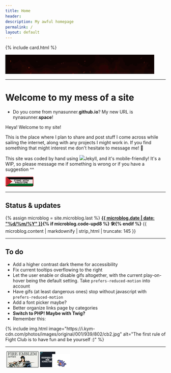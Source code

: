 ```yaml
---
title: Home
header:
description: My awful homepage
permalink: /
layout: default
---
```


{% include card.html %}

<div class="center" style="margin-bottom:1em;"><img src="/assets/img/yourmom.gif" alt="your mom sexy i sexed her epic robux" class="freezeframe"></div>

***

# Welcome to my mess of a site

- Do you come from nynasunner.**github.io**? My new URL is nynasunner.**space**!

Heya! Welcome to my site!

This is the place where I plan to share and post stuff I come across while sailing the internet, along with any projects I might work in. If you find something that might interest me don't hesitate to message me! 💜

This site was coded by hand using <img class="svg" src="https://cdn.simpleicons.org/jekyll/black"/>Jekyll, and it's mobile-friendly! It's a WIP, so please message me if something is wrong or if you have a suggestion ^^

<a href="https://hillhouse.neocities.org/journal/notes/palestine"><img src="/assets/img/standwith.png" alt="88x31 button with the flag of Palestine and the text 'Stand with Palestine'" title="Free Palestine!"></a>

***
## Status & updates

<div class="flex-wrapper">
  <div id="statuscafe" class="yellow-wrapper"><div id="statuscafe-username"></div><div id="statuscafe-content"></div></div><script src="https://status.cafe/current-status.js?name=nynasunner" defer></script>

  <div class="yellow-wrapper">
{% assign microblog = site.microblog.last %}
    <b><a href="/microblog/">{{ microblog.date | date: "%d/%m/%Y" }}</a>{% if microblog.code-upd8 %} 🛠{% endif %}</b>
{{ microblog.content | markdownify | strip_html | truncate: 145 }} <!-- truncatewords: 25 -->
  </div>
</div>

***
## To do

- Add a higher contrast dark theme for accessibility
- Fix current tooltips overflowing to the right
- Let the user enable or disable gifs altogether, with the current play-on-hover being the default setting. Take `prefers-reduced-motion` into account
- Have gifs (at least dangerous ones) stop without javascript with `prefers-reduced-motion`
- Add a font picker maybe?
- Better organize links page by categories
- **Switch to PHP! Maybe with Twig?**
- Remember this:

<div class="center">
{% include img.html image="https://i.kym-cdn.com/photos/images/original/001/939/802/cb2.jpg" alt="The first rule of Fight Club is to have fun and be yourself :)" %}
</div>

***

<div class="center">
  <div id="bisexualism" style="display: inline-flex">
    <script type="text/javascript" src="https://emeowly.github.io/bi/onionring-variables.js" defer></script>
    <script type="text/javascript" src="https://emeowly.github.io/bi/onionring-img-widget.js" defer></script>
  </div>
  <a href="https://fire.norvrandt.org/fan" target="_blank" alt="Fire Emblem Fanlisting" title="Pick A God And Pray fanlisting"><img src="/assets/img/pagap.png"></a>
  <a href="https://kalechips.net/responsive" target="_blank" alt="Responsive Web Directory" title="Responsive Web Directory"><img src="/assets/img/rwd.png"></a>
  <a href="http://pkmn.caelestis.nu" target="_blank" rel="noopener noreferrer" style="border: 0px none; background: transparent;" title="I Choose You! :: GARCHOMP"><img src="/assets/img/garchomp.png" alt="I Choose You Pokémon clique" style="margin: auto -15px;"></a>
</div>